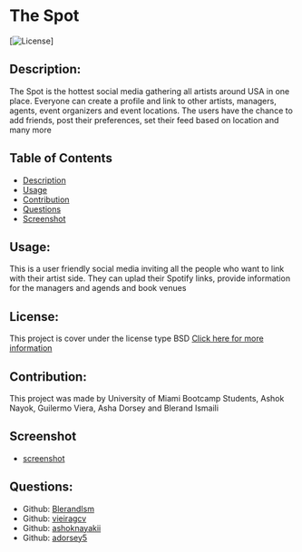 # The Spot

  [![License](https://img.shields.io/badge/License-BSD_2--Clause-orange.svg)]

  ## Description:
  The Spot is the hottest social media gathering all artists around USA in one place. Everyone can create a profile and link to other artists, managers, agents, event organizers and event locations. The users have the chance to add friends, post their preferences, set their feed based on location and many more

  ## Table of Contents
  - [Description](#description)
  - [Usage](#usage)
  - [Contribution](#contribution)
  - [Questions](#questions)
  - [Screenshot](#Screnshot)

  

  ## Usage:
  This is a user friendly social media inviting all the people who want to link with their artist side. They can uplad their Spotify links, provide information for the managers and agends and book venues 

  ## License:
  This project is cover under the license type BSD
  [Click here for more information](https://opensource.org/licenses/BSD-2-Clause)

  ## Contribution:
  This project was made by University of Miami Bootcamp Students, Ashok Nayok, Guilermo Viera, Asha Dorsey and Blerand Ismaili 

  

  ## Screenshot
  - [screenshot](server/utils/photo/image.png)



  ## Questions:
  - Github: [BlerandIsm](https://github.com/BlerandIsm)
  - Github: [vieiragcv](https://github.com/vieiragcv)
  - Github: [ashoknayakii](https://github.com/ashoknayakii)
  - Github: [adorsey5](https://github.com/adorsey5)
